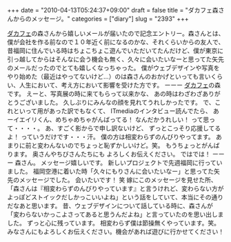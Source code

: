 +++
date = "2010-04-13T05:24:37+09:00"
draft = false
title = "ダカフェ森さんからのメッセージ。"
categories = ["diary"]
slug = "2393"
+++

<a href="http://dacafe.petit.cc/" target="_blank">ダカフェ</a>の森さんから嬉しいメールが届いたので記念エントリー。森さんとは、僕が会社を作る前なので１０年近く前になるのかな、それくらいからの友人で、昔福岡に住んでいる時はちょこちょこ遊んでいただいてたんだけど、僕が東京に引っ越してからはそんなに会う機会も無く、久々に会いたいなーと思ってた矢先のメールだったのでとても嬉しくなっちゃった。
僕がウェブデザインや写真をやり始めた（最近はやってないけど…）のは森さんのおかげといっても言いくらい、人生において、考え方において影響を受けた方です。
ーーー
<a href="http://dacafe.petit.cc/" target="_blank">ダカフェ</a>の森です。
えーと、写真展の時に来てもらって以来かな、
あの時はわざわざありがとうございました。
久しぶりにみんなの顔を見れてうれしかったです。
で、これといって用があった訳でもなくて、
ITmediaのインタビュー読んでたら、
あーイエイリくん、めちゃめちゃがんばってる！
なんだかうれしい！
って思って・・・・。
あ、すごく影からで申し訳ないけど、
ずっとこっそり応援してるよ！
っていうだけです・・・汗。
僕の方は相変わらずのんびりやってます。
あまりに前と変わんないのでちょっと恥ずかしいけど。笑。
もうちょっとがんばります。
奥さんやちびさんたちにも
よろしくお伝えください。
ではでは！
ーーー
森さん。
メッセージ嬉しいです。
新しいプロジェクトで先週福岡に行っていました。 福岡空港に着いた時「久々にもりさんに会いたいなー」と思ってた矢先のメッセージでした。
会いたいです！ 笑
嫁にこのメッセージを見せた所、「森さんは『相変わらずのんびりやっています』と言うけれど、変わらない方がよっぽどストイックだしかっこいいよね」という話をしていて、本当にその通りだなあと思います。
昔、ウェブデザインについて話している時に、森さんが「変わらないかっこよさってあると思うんだよね」と言っていたのを思い出しました。 ずっと心に残っています。
相変わらず僕は節操無くやっています。笑。
みなさんにもよろしくお伝えください。機会があれば遊びに行かせてください！
